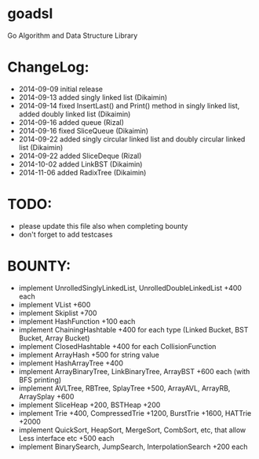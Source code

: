 goadsl
======

Go Algorithm and Data Structure Library


ChangeLog:
==========

* 2014-09-09 initial release
* 2014-09-13 added singly linked list (Dikaimin)
* 2014-09-14 fixed InsertLast() and Print() method in singly linked list, added doubly linked list (Dikaimin)
* 2014-09-16 added queue (Rizal)
* 2014-09-16 fixed SliceQueue (Dikaimin)
* 2014-09-22 added singly circular linked list and doubly circular linked list (Dikaimin)
* 2014-09-22 added SliceDeque (Rizal)
* 2014-10-02 added LinkBST (Dikaimin)
* 2014-11-06 added RadixTree (Dikaimin)

TODO:
=====

* please update this file also when completing bounty
* don't forget to add testcases

BOUNTY:
=======

* implement UnrolledSinglyLinkedList, UnrolledDoubleLinkedList +400 each
* implement VList +600
* implement Skiplist +700
* implement HashFunction +100 each
* implement ChainingHashtable +400 for each type (Linked Bucket, BST Bucket, Array Bucket)
* implement ClosedHashtable +400 for each CollisionFunction
* implement ArrayHash +500 for string value
* implement HashArrayTree +400
* implement ArrayBinaryTree, LinkBinaryTree, ArrayBST +600 each (with BFS printing)
* implement AVLTree, RBTree, SplayTree +500, ArrayAVL, ArrayRB, ArraySplay +600
* implement SliceHeap +200, BSTHeap +200
* implement Trie +400, CompressedTrie +1200, BurstTrie +1600, HATTrie +2000
* implement QuickSort, HeapSort, MergeSort, CombSort, etc, that allow Less interface etc +500 each
* implement BinarySearch, JumpSearch, InterpolationSearch +200 each

